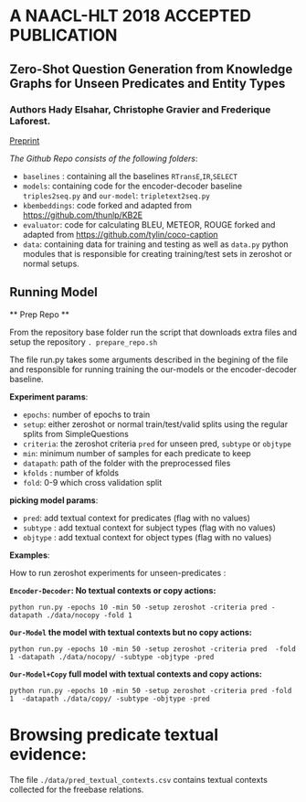 # A NAACL-HLT 2018 ACCEPTED PUBLICATION 
## Zero-Shot Question Generation from Knowledge Graphs for Unseen Predicates and Entity Types
### Authors Hady Elsahar, Christophe Gravier and Frederique Laforest.
[Preprint](./Zeroshot_Question_Generation.pdf)

*The Github Repo consists of the following folders*:

- `baselines` :  containing all the baselines `RTransE`,`IR`,`SELECT`
- `models`: containing code for the encoder-decoder baseline `triples2seq.py` and `our-model`: `tripletext2seq.py`
- `kbembeddings`: code forked and adapted from https://github.com/thunlp/KB2E
- `evaluator`: code for calculating BLEU, METEOR, ROUGE forked and adapted from https://github.com/tylin/coco-caption
- `data`: containing data for training and testing as well as `data.py` python modules that is responsible for creating training/test sets in zeroshot or normal setups.


## Running Model

** Prep Repo ** 

From the repository base folder run the script that downloads extra files and setup the repository 
`. prepare_repo.sh`


The file run.py takes some arguments described in the begining of the file and responsible for running training the our-models or the encoder-decoder baseline. 

**Experiment params**:
- `epochs`: number of epochs to train
- `setup`: either zeroshot or normal train/test/valid  splits using the regular splits from SimpleQuestions
- `criteria`: the zeroshot criteria `pred` for unseen pred, `subtype` or `objtype`
- `min`: minimum number of samples for each predicate to keep 
- `datapath`: path of the folder with the preprocessed files
- `kfolds` : number of kfolds 
- `fold`: 0-9 which cross validation split 

**picking model params**:
- `pred`: add textual context for predicates  (flag with no values)
- `subtype` : add textual context for subject types  (flag with no values)
- `objtype` : add textual context for object types  (flag with no values)

**Examples**:

How to run zeroshot experiments for unseen-predicates :


**`Encoder-Decoder`:  No textual contexts or copy actions:**

`python run.py -epochs 10 -min 50 -setup zeroshot -criteria pred -datapath ./data/nocopy -fold 1`

**`Our-Model` the model with textual contexts but no copy actions:**

`python run.py -epochs 10 -min 50 -setup zeroshot -criteria pred  -fold 1 -datapath ./data/nocopy/ -subtype -objtype -pred`

**`Our-Model+Copy` full model with textual contexts and copy actions:**

`python run.py -epochs 10 -min 50 -setup zeroshot -criteria pred -fold 1  -datapath ./data/copy/ -subtype -objtype -pred`



# Browsing predicate textual evidence:
The file  `./data/pred_textual_contexts.csv` contains textual contexts collected for the freebase relations.







